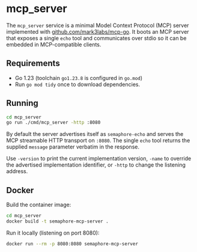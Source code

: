 # mcp_server

The `mcp_server` service is a minimal Model Context Protocol (MCP) server implemented with [github.com/mark3labs/mcp-go](https://github.com/mark3labs/mcp-go). It boots an MCP server that exposes a single `echo` tool and communicates over stdio so it can be embedded in MCP-compatible clients.

## Requirements

- Go 1.23 (toolchain `go1.23.8` is configured in `go.mod`)
- Run `go mod tidy` once to download dependencies.

## Running

```bash
cd mcp_server
go run ./cmd/mcp_server -http :8080
```

By default the server advertises itself as `semaphore-echo` and serves the MCP streamable HTTP transport on `:8080`. The single `echo` tool returns the supplied `message` parameter verbatim in the response.

Use `-version` to print the current implementation version, `-name` to override the advertised implementation identifier, or `-http` to change the listening address.

## Docker

Build the container image:

```bash
cd mcp_server
docker build -t semaphore-mcp-server .
```

Run it locally (listening on port 8080):

```bash
docker run --rm -p 8080:8080 semaphore-mcp-server
```
